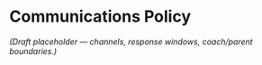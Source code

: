 # Communications Policy
_(Draft placeholder — channels, response windows, coach/parent boundaries.)_
